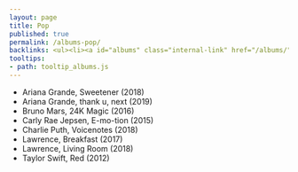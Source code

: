 ```yaml
---
layout: page
title: Pop
published: true
permalink: /albums-pop/
backlinks: <ul><li><a id="albums" class="internal-link" href="/albums/">Albums</a></li></ul>
tooltips: 
- path: tooltip_albums.js
---
```


* Ariana Grande, Sweetener (2018)
* Ariana Grande, thank u, next (2019)
* Bruno Mars, 24K Magic (2016)
* Carly Rae Jepsen, E-mo-tion (2015)
* Charlie Puth, Voicenotes (2018)
* Lawrence, Breakfast (2017)
* Lawrence, Living Room (2018)
* Taylor Swift, Red (2012)
